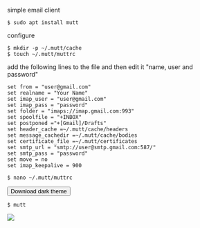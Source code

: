 simple email client
```
$ sudo apt install mutt
```
configure
```
$ mkdir -p ~/.mutt/cache
$ touch ~/.mutt/muttrc
```
add the following lines to the file and then edit it "name, user and password"
```
set from = "user@gmail.com"
set realname = "Your Name"
set imap_user = "user@gmail.com"
set imap_pass = "password"
set folder = "imaps://imap.gmail.com:993"
set spoolfile = "+INBOX"
set postponed ="+[Gmail]/Drafts"
set header_cache =~/.mutt/cache/headers
set message_cachedir =~/.mutt/cache/bodies
set certificate_file =~/.mutt/certificates
set smtp_url = "smtp://user@smtp.gmail.com:587/"
set smtp_pass = "password"
set move = no 
set imap_keepalive = 900
```
```
$ nano ~/.mutt/muttrc
```
<a href="https://draculatheme.com/mutt/" target="_blank"><button class="button-download button-small pure-button">Download  dark theme</button></a>
```
$ mutt
```
<img src="https://skandyns.github.io/img/mutt.png"/>
